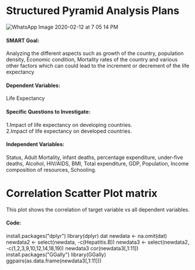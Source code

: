 # Structured Pyramid Analysis Plans


![WhatsApp Image 2020-02-12 at 7 05 14 PM](https://user-images.githubusercontent.com/60514533/74389003-e6d9fe00-4dca-11ea-8b01-12a2c237abcb.jpeg)

#### SMART Goal:
Analyzing the different aspects such as growth of the country, population density, Economic condition, Mortality rates of the country and various other factors which can could lead to the increment or decrement of the life expectancy 
#### Dependent Variables:
Life Expectancy
#### Specific Questions to Investigate:
1.Impact of life expectancy on developing countries.                                                                                       
2.Impact of life expectancy on developed countries.
#### Independent Variables:
Status, Adult Mortality, infant deaths, percentage expenditure, under-five deaths, Alcohol, HIV/AIDS, BMI, Total expenditure, GDP, Population, Income composition of resources, Schooling.
 
# Correlation Scatter Plot matrix
This plot shows the correlation of target variable vs all dependent variables.


#### Code:
install.packages("dplyr")
library(dplyr)
dat
newdata <- na.omit(dat)
newdata2 <- select(newdata, -c(Hepatitis.B))
newdata3 <- select(newdata2, -c(1,2,3,9,10,12,14,18,19))
newdata3 
cor(newdata3[,1:11])
install.packages("GGally")
library(GGally)
ggpairs(as.data.frame(newdata3[,1:11]))
